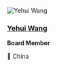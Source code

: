 ![Yehui Wang](https://github.com/chaoss/community/blob/main/governance/board/images/yehui-wang.jpg)

### [Yehui Wang](https://www.linkedin.com/in/yehuiwang/)
**Board Member**

📍 China
